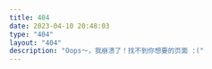 ```yaml
---
title: 404
date: 2023-04-10 20:48:03
type: "404"
layout: "404"
description: "Oops～，我崩溃了！找不到你想要的页面 :("
---
```

